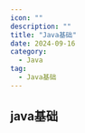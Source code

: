 ```yaml
---
icon: ""
description: ""
title: "Java基础"
date: 2024-09-16
category:
  - Java
tag:
  - Java基础
---
```


## java基础